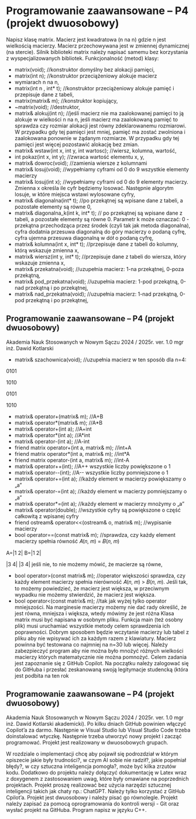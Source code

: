 # Programowanie zaawansowane – P4 (projekt dwuosobowy)


Napisz klasę matrix. Macierz jest kwadratowa (n na n) gdzie n jest wielkością macierzy.
Macierz przechowywana jest w zmiennej dynamicznej (na stercie). Silnik biblioteki matrix należy
napisać samemu bez korzystania z wyspecjalizowanych bibliotek.
Funkcjonalność (metod) klasy:

- matrix(void); //konstruktor domyślny bez alokacji pamięci,
- matrix(int n); //konstruktor przeciążeniowy alokuje macierz
- wymiarach n na n,
- matrix(int n , int* t); //konstruktor przeciążeniowy alokuje pamięć
i przepisuje dane z tabeli,
- matrix(matrix& m); //konstruktor kopiujący,
- ~matrix(void); //destruktor,
- matrix& alokuj(int n); //jeśli macierz nie ma zaalokowanej pamięci to ją alokuje
w wielkości n na n, jeśli macierz ma zaalokowaną pamięć to sprawdza czy rozmiar
alokacji jest równy zdeklarowanemu rozmiarowi. W przypadku gdy tej pamięci jest
mniej, pamięć ma zostać zwolniona i zaalokowana ponownie w żądanym rozmiarze.
W przypadku gdy tej pamięci jest więcej pozostawić alokację bez zmian.
- matrix& wstaw(int x, int y, int wartosc); //wiersz, kolumna, wartość,
- int pokaz(int x, int y); //zwraca wartość elementu x, y,
- matrix& dowroc(void); //zamienia wiersze z kolumnami
- matrix& losuj(void); //wypełniamy cyframi od 0 do 9 wszystkie elementy
macierzy
- matrix& losuj(int x); //wypełniamy cyframi od 0 do 9 elementy macierzy.
Zmienna x określa ile cyfr będziemy losować. Następnie algorytm losuje, w które
miejsca wstawi wylosowane cyfry,
- matrix& diagonalna(int* t); //po przekątnej są wpisane dane z tabeli,
a pozostałe elementy są równe 0,
- matrix& diagonalna_k(int k, int* t); // po przekątnej są wpisane dane z tabeli,
a pozostałe elementy są równe 0. Parametr k może oznaczać: 0 - przekątna
przechodząca przez środek (czyli tak jak metoda diagonalna), cyfra dodatnia przesuwa
diagonalną do góry macierzy o podaną cyfrę, cyfra ujemna przesuwa diagonalną
w dół o podaną cyfrę,
- matrix& kolumna(int x, int* t); //przepisuje dane z tabeli do kolumny, którą
wskazuje zmienna x,
- matrix& wiersz(int y, int* t); //przepisuje dane z tabeli do wiersza, który
wskazuje zmienna x,
- matrix& przekatna(void); //uzupełnia macierz: 1-na przekątnej, 0-poza
przekątną,
- matrix& pod_przekatna(void); //uzupełnia macierz: 1-pod przekątną, 0-nad
przekątną i po przekątnej,
- matrix& nad_przekatna(void); //uzupełnia macierz: 1-nad przekątną, 0-pod
przekątną i po przekątnej,

## Programowanie zaawansowane – P4 (projekt dwuosobowy)

Akademia Nauk Stosowanych w Nowym Sączu 2024 / 2025r. ver. 1.0
mgr inż. Dawid Kotlarski

- matrix& szachownica(void); //uzupełnia macierz w ten sposób dla n=4:

0101
  
1010

0101

1010

- matrix& operator+(matrix& m); //A+B
- matrix& operator*(matrix& m); //A*B
- matrix& operator+(int a); //A+int
- matrix& operator*(int a); //A*int
- matrix& operator-(int a); //A-int
- friend matrix operator+(int a, matrix& m); //int+A
- friend matrix operator*(int a, matrix& m); //int*A
- friend matrix operator-(int a, matrix& m); //int-A
- matrix& operator++(int); //A++ wszystkie liczby powiększone o 1
- matrix& operator--(int); //A-- wszystkie liczby pomniejszone o 1
- matrix& operator+=(int a); //każdy element w macierzy powiększamy o „a”
- matrix& operator-=(int a); //każdy element w macierzy pomniejszamy o „a”
- matrix& operator*=(int a); //każdy element w macierzy mnożymy o „a”
- matrix& operator(double); //wszystkie cyfry są powiększone o część
całkowitą z wpisanej cyfry
- friend ostream& operator<<(ostream& o, matrix& m); //wypisanie macierzy
- bool operator==(const matrix& m); //sprawdza, czy każdy element macierzy
spełnia równość 𝐴(𝑛, 𝑚) = 𝐵(𝑛, 𝑚)

A=|1 2| B=|1 2|

 
 |3 4| |3 4|
jeśli nie, to nie możemy mówić, że macierze są równe,
- bool operator>(const matrix& m); //operator większości sprawdza, czy każdy
element macierzy spełnia nierówność 𝐴(𝑛, 𝑚) > 𝐵(𝑛, 𝑚). Jeśli tak, to możemy
powiedzieć, że macierz jest większa, w przeciwnym wypadku nie możemy stwierdzić,
że macierz jest większa.
- bool operator<(const matrix& m); //tak jak wyżej tylko operator mniejszości.
Na marginesie macierzy możemy nie dać rady określić, że jest równa, mniejsza
i większa, wtedy mówimy że jest różna
Klasa matrix musi być napisana w osobnym pliku. Funkcja main (też osobny plik) musi
uruchamiać wszystkie metody celem sprawdzenia ich poprawności. Dobrym sposobem
będzie wczytanie macierzy lub tabel z pliku aby nie wpisywać ich za każdym razem
z klawiatury. Macierz powinna być testowana co najmniej na n=30 lub więcej. Należy
zabezpieczyć program aby nie można było mnożyć różnych wielkości macierzy których
matematycznie nie można pomnożyć.
Celem zadania jest zapoznanie się z GitHub Copilot. Na początku należy zalogować się do
GitHuba i przesłać zeskanowaną swoją legitymacje studencką (która jest podbita na ten rok

## Programowanie zaawansowane – P4 (projekt dwuosobowy)

Akademia Nauk Stosowanych w Nowym Sączu 2024 / 2025r. ver. 1.0
mgr inż. Dawid Kotlarski
akademicki). Po kilku dniach GitHub powinien włączyć Copilot’a za darmo. Następnie
w Visual Studio lub Visual Studio Code trzeba doinstalować wtyczkę. Następnie trzeba
utworzyć nowy projekt i zacząć programować. Projekt jest realizowany w dwuosobowych
grupach.

W rozdziale o implementacji chcę aby pojawił się podrozdział w którym opiszecie jakie
były trudności?, w czym AI sobie nie radził?, jakie popełniał błędy?, w czy sztuczna
inteligencja pomogła?, może być kilka zrzutów kodu.
Dodatkowo do projektu należy dołączyć dokumentację w Latex wraz z doxygenem
z zastosowaniem uwag, które były omawiane na poprzednich projektach. Projekt proszę
realizować bez użycia narzędzi sztucznej inteligencji takich jak chaty np.: ChatGPT. Należy
tylko korzystać z GitHub Cpilot’a. Projekt jest dwuosobowy i należy pisać go równolegle.
Projekt należy zapisać za pomocą oprogramowania do kontroli wersji - Git oraz wysłać projekt
na GitHuba. Program napisz w języku C++.
